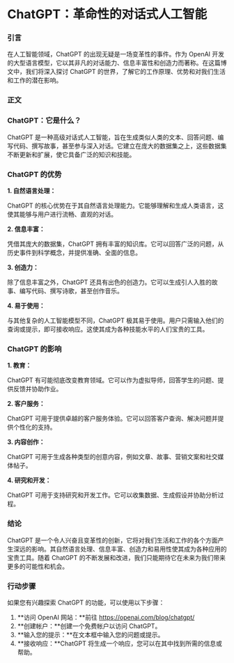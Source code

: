 # ChatGPT：革命性的对话式人工智能

### 引言

在人工智能领域，ChatGPT 的出现无疑是一场变革性的事件。作为 OpenAI 开发的大型语言模型，它以其非凡的对话能力、信息丰富性和创造力而著称。在这篇博文中，我们将深入探讨 ChatGPT 的世界，了解它的工作原理、优势和对我们生活和工作的潜在影响。

### 正文

### ChatGPT：它是什么？

ChatGPT 是一种高级对话式人工智能，旨在生成类似人类的文本、回答问题、编写代码、撰写故事，甚至参与深入对话。它建立在庞大的数据集之上，这些数据集不断更新和扩展，使它具备广泛的知识和技能。

### ChatGPT 的优势

**1. 自然语言处理：**

ChatGPT 的核心优势在于其自然语言处理能力。它能够理解和生成人类语言，这使其能够与用户进行流畅、直观的对话。

**2. 信息丰富：**

凭借其庞大的数据集，ChatGPT 拥有丰富的知识库。它可以回答广泛的问题，从历史事件到科学概念，并提供准确、全面的信息。

**3. 创造力：**

除了信息丰富之外，ChatGPT 还具有出色的创造力。它可以生成引人入胜的故事、编写代码、撰写诗歌，甚至创作音乐。

**4. 易于使用：**

与其他复杂的人工智能模型不同，ChatGPT 极其易于使用。用户只需输入他们的查询或提示，即可接收响应。这使其成为各种技能水平的人们宝贵的工具。

### ChatGPT 的影响

**1. 教育：**

ChatGPT 有可能彻底改变教育领域。它可以作为虚拟导师，回答学生的问题、提供反馈并协助作业。

**2. 客户服务：**

ChatGPT 可用于提供卓越的客户服务体验。它可以回答客户查询、解决问题并提供个性化的支持。

**3. 内容创作：**

ChatGPT 可用于生成各种类型的创意内容，例如文章、故事、营销文案和社交媒体帖子。

**4. 研究和开发：**

ChatGPT 可用于支持研究和开发工作。它可以收集数据、生成假设并协助分析过程。

### 结论

ChatGPT 是一个令人兴奋且变革性的创新，它将对我们生活和工作的各个方面产生深远的影响。其自然语言处理、信息丰富、创造力和易用性使其成为各种应用的宝贵工具。随着 ChatGPT 的不断发展和改进，我们只能期待它在未来为我们带来更多的可能性和机会。

### 行动步骤

如果您有兴趣探索 ChatGPT 的功能，可以使用以下步骤：

1. **访问 OpenAI 网站：**前往 https://openai.com/blog/chatgpt/
2. **创建帐户：**创建一个免费帐户以访问 ChatGPT。
3. **输入您的提示：**在文本框中输入您的问题或提示。
4. **接收响应：**ChatGPT 将生成一个响应，您可以在其中找到所需的信息或帮助。

